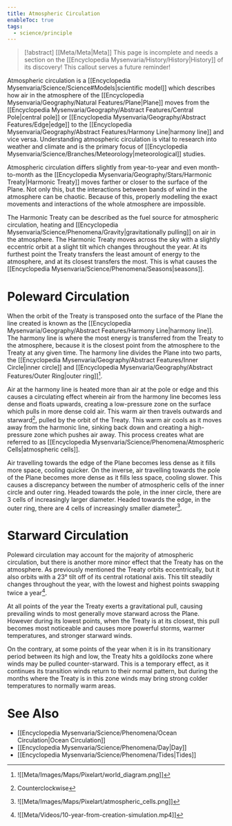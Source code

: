 ```yaml
---
title: Atmospheric Circulation
enableToc: true
tags:
  - science/principle
---
```


> [!abstract] [[Meta/Meta|Meta]]
> This page is incomplete and needs a section on the [[Encyclopedia Mysenvaria/History/History|History]] of its discovery! This callout serves a future reminder!

Atmospheric circulation is a [[Encyclopedia Mysenvaria/Science/Science#Models|scientific model]] which describes how air in the atmosphere of the [[Encyclopedia Mysenvaria/Geography/Natural Features/Plane|Plane]] moves from the [[Encyclopedia Mysenvaria/Geography/Abstract Features/Central Pole|central pole]] or [[Encyclopedia Mysenvaria/Geography/Abstract Features/Edge|edge]] to the [[Encyclopedia Mysenvaria/Geography/Abstract Features/Harmony Line|harmony line]] and vice versa. Understanding atmospheric circulation is vital to research into weather and climate and is the primary focus of [[Encyclopedia Mysenvaria/Science/Branches/Meteorology|meteorological]] studies.

Atmospheric circulation differs slightly from year-to-year and even month-to-month as the [[Encyclopedia Mysenvaria/Geography/Stars/Harmonic Treaty|Harmonic Treaty]] moves farther or closer to the surface of the Plane. Not only this, but the interactions between bands of wind in the atmosphere can be chaotic. Because of this, properly modelling the exact movements and interactions of the whole atmosphere are impossible.

The Harmonic Treaty can be described as the fuel source for atmospheric circulation, heating and [[Encyclopedia Mysenvaria/Science/Phenomena/Gravity|gravitationally pulling]] on air in the atmosphere. The Harmonic Treaty moves across the sky with a slightly eccentric orbit at a slight tilt which changes throughout the year. At its furthest point the Treaty transfers the least amount of energy to the atmosphere, and at its closest transfers the most. This is what causes the [[Encyclopedia Mysenvaria/Science/Phenomena/Seasons|seasons]].
# Poleward Circulation
When the orbit of the Treaty is transposed onto the surface of the Plane the line created is known as the [[Encyclopedia Mysenvaria/Geography/Abstract Features/Harmony Line|harmony line]]. The harmony line is where the most energy is transferred from the Treaty to the atmosphere, because it is the closest point from the atmosphere to the Treaty at any given time. The harmony line divides the Plane into two parts, the [[Encyclopedia Mysenvaria/Geography/Abstract Features/Inner Circle|inner circle]] and [[Encyclopedia Mysenvaria/Geography/Abstract Features/Outer Ring|outer ring]][^figure1].

Air at the harmony line is heated more than air at the pole or edge and this causes a circulating effect wherein air from the harmony line becomes less dense and floats upwards, creating a low-pressure zone on the surface which pulls in more dense cold air. This warm air then travels outwards and starward[^clockwise], pulled by the orbit of the Treaty. This warm air cools as it moves away from the harmonic line, sinking back down and creating a high-pressure zone which pushes air away. This process creates what are referred to as [[Encyclopedia Mysenvaria/Science/Phenomena/Atmospheric Cells|atmospheric cells]].

Air travelling towards the edge of the Plane becomes less dense as it fills more space, cooling quicker. On the inverse, air travelling towards the pole of the Plane becomes more dense as it fills less space, cooling slower. This causes a discrepancy between the number of atmospheric cells of the inner circle and outer ring. Headed towards the pole, in the inner circle, there are 3 cells of increasingly larger diameter. Headed towards the edge, in the outer ring, there are 4 cells of increasingly smaller diameter[^figure2].
# Starward Circulation
Poleward circulation may account for the majority of atmospheric circulation, but there is another more minor effect that the Treaty has on the atmosphere. As previously mentioned the Treaty orbits eccentrically, but it also orbits with a 23° tilt off of its central rotational axis. This tilt steadily changes throughout the year, with the lowest and highest points swapping twice a year[^figure3].

At all points of the year the Treaty exerts a gravitational pull, causing prevailing winds to most generally move starward across the Plane. However during its lowest points, when the Treaty is at its closest, this pull becomes most noticeable and causes more powerful storms, warmer temperatures, and stronger starward winds.

On the contrary, at some points of the year when it is in its transitionary period between its high and low, the Treaty hits a goldilocks zone where winds may be pulled counter-starward. This is a temporary effect, as it continues its transition winds return to their normal pattern, but during the months where the Treaty is in this zone winds may bring strong colder temperatures to normally warm areas.
# See Also
- [[Encyclopedia Mysenvaria/Science/Phenomena/Ocean Circulation|Ocean Circulation]]
- [[Encyclopedia Mysenvaria/Science/Phenomena/Day|Day]]
- [[Encyclopedia Mysenvaria/Science/Phenomena/Tides|Tides]]

[^figure1]: ![[Meta/Images/Maps/Pixelart/world_diagram.png]]
[^figure2]: ![[Meta/Images/Maps/Pixelart/atmospheric_cells.png]]
[^clockwise]: Counterclockwise
[^figure3]: ![[Meta/Videos/10-year-from-creation-simulation.mp4]]